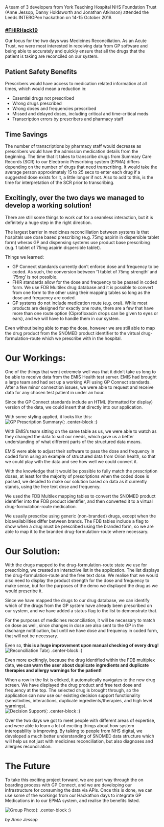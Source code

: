 A team of 3 developers from York Teaching Hospital NHS Foundation Trust (Anne Jessop, Danny Holdsworth and Jonathan Atkinson) attended the Leeds INTEROPen hackathon on 14-15 October 2019.

### [#FHIRHack19](https://twitter.com/hashtag/FHIRHack19)

Our focus for the two days was Medicines Reconciliation. As an Acute Trust, we were most interested in receiving data from GP software and being able to accurately and quickly ensure that all the drugs that the patient is taking are reconciled on our system.

## Patient Safety Benefits
Prescribers would have access to medication related information at all times, which would mean a reduction in:
* Essential drugs not prescribed
* Wrong drugs prescribed
* Wrong doses and frequencies prescribed
* Missed and delayed doses, including critical and time-critical meds
* Transcription errors by prescribers and pharmacy staff

## Time Savings
The number of transcriptions by pharmacy staff would decrease as prescribers would have the admission medication details from the beginning. The time that it takes to transcribe drugs from Summary Care Records (SCR) to our Electronic Prescribing system (EPMA) differs depending on the number of drugs that need transcribing. It would take the average person approximately 15 to 25 secs to enter each drug if a suggested dose exists for it, a little longer if not. Also to add to this, is the time for interpretation of the SCR prior to transcribing.

## Excitingly, over the two days we managed to develop a working solution!
There are still some things to work out for a seamless interaction, but it is definitely a huge step in the right direction.

The largest barrier in medicines reconcilliation between systems is that hospitals use dose based prescribing (e.g. 75mg aspirin in dispersible tablet form) wheras GP and dispensing  systems use product base prescribing (e.g. 1 tablet of 75mg aspirin dispersible tablet).

Things we learned:
* GP Connect standards currently don’t enforce dose and frequency to be coded. As such, the conversion between ‘1 tablet of 75mg strength’ and ‘75mg’ is not possible.
* FHIR standards allow for the dose and frequency to be passed in coded form. We use FDB Multilex drug database and it is possible to convert from one form to the other using their mapping tables so long as the dose and frequency are coded. 
* GP systems do not include medication route (e.g. oral). While most products are designed for exactly one route, there are a few that have more than one route option (Ciprofloxacin drops can be given to eyes or ears), and we will have to handle them in our system.

Even without being able to map the dose, however we are still able to map the drug product from the SNOMED product identifier to the virtual drug-formulation-route which we prescribe with in the hospital.

# Our Workings:
One of the things that went extremely well was that it didn’t take us long to be able to receive data from the EMIS Health test server. EMIS had brought a large team and had set up a working API using GP Connect standards. After a few minor connection issues, we were able to request and receive data for any chosen test patient in under an hour.

Since the GP Connect standards include an HTML (formatted for display) version of the data, we could insert that directly into our application.

With some styling applied, it looks like this:  
![GP Prescription Summary](/img/Hackathon2019/GPConnect_HTML.png){: .center-block :}

With EMIS’s team sitting on the same table as us, we were able to watch as they changed the data to suit our needs, which gave us a better understanding of what different parts of the structured data means.

EMIS were able to adjust their software to pass the dose and frequency in coded form using an example of structured data from Orion health, so that we could play with the data and see how well we could convert it.

With the knowledge that it would be possible to fully match the prescription doses, at least for the majority of prescriptions when the coded dose is passed, we decided to make our solution based on data as it currently stands, using the free text dose and frequency.

We used the FDB Multilex mapping tables to convert the SNOMED product identifier into the FDB product identifier, and then converted it to a virtual drug-formulation-route medication.

We usually prescribe using generic (non-branded) drugs, except when the bioavailabilities differ between brands. The FDB tables include a flag to show when a drug must be prescribed using the branded form, so we are able to map it to the branded drug-formulation-route where necessary.

# Our Solution:
With the drugs mapped to the drug-formulation-route state we use for prescribing, we created an interactive list in the application. The list displays the drug-formulation-route and the free text dose. We realise that we would also need to display the product strength for the dose and frequency to make sense, but for the purposes of the demo we displayed the drug as we would prescribe it.

Since we have mapped the drugs to our drug database, we can identify which of the drugs from the GP system have already been prescribed on our system, and we have added a status flag to the list to demonstrate that.

For the purposes of medicines reconciliation, it will be necessary to match on dose as well, since changes in dose are also sent to the GP in the discharge notification, but until we have dose and frequency in coded form, that will not be necessary. 

Even so, **this is a huge improvement upon manual checking of every drug!**  
![Reconciliation Tab](/img/Hackathon2019/reconciliation_tab.png){: .center-block :}

Even more excitingly, because the drug identified within the FDB multiplex data, **we can warn the user about duplicate ingredients and duplicate therapies and allergy warnings for the patient!**

When a row in the list is clicked, it automatically navigates to the new drug screen. We have displayed the drug product and free text dose and frequency at the top. The selected drug is brought through, so the application can now use our existing decision support functionality (sensitivities, interactions, duplicate ingredients/therapies, and high level warnings).  
![Decision Support](/img/Hackathon2019/decision_suppport.png){: .center-block :}

Over the two days we got to meet people with different areas of expertise, and were able to learn a lot of exciting things about how system interopability is improving. By talking to people from NHS digital, we developed a much better understanding of SNOMED data structure which will help us not just with medicines reconciliation, but also diagnoses and allergies reconciliation.
# The Future
To take this exciting project forward, we are part way through the on boarding process with GP Connect, and we are developing our infrastructure for consuming the data via APIs. Once this is done, we can use some of the workings from our Hackathon days to integrate GP Medications in to our EPMA system, and realise the benefits listed.

![Group Photo](/img/Hackathon2019/group_photo.jpg){: .center-block :}

_by Anne Jessop_